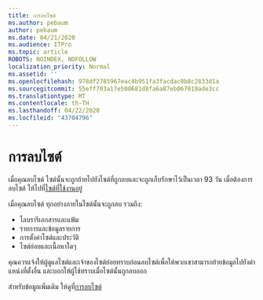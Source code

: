 ```yaml
---
title: การลบไซต์
ms.author: pebaum
author: pebaum
ms.date: 04/21/2020
ms.audience: ITPro
ms.topic: article
ROBOTS: NOINDEX, NOFOLLOW
localization_priority: Normal
ms.assetid: ''
ms.openlocfilehash: 978df2785967eac4b951fa3facdac0b8c2833d1a
ms.sourcegitcommit: 55eff703a17e500681d8fa6a87eb067019ade3cc
ms.translationtype: MT
ms.contentlocale: th-TH
ms.lasthandoff: 04/22/2020
ms.locfileid: "43704796"
---
```

# <a name="delete-a-site"></a>การลบไซต์

เมื่อคุณลบไซต์ ไซต์นั้นจะถูกย้ายไปยังไซต์ที่ถูกลบและจะถูกเก็บรักษาไว้เป็นเวลา 93 วัน เมื่อต้องการลบไซต์ ให้ไปที่[ไซต์ที่ใช้งานอยู่](https://admin.microsoft.com/sharepoint?page=sitemanagement&modern=true) 

เมื่อคุณลบไซต์ ทุกอย่างภายในไซต์นั้นจะถูกลบ รวมถึง:

- ไลบรารีเอกสารและแฟ้ม
- รายการและข้อมูลรายการ
- การตั้งค่าไซต์และประวัติ
- ไซต์ย่อยและเนื้อหาใดๆ

คุณควรแจ้งให้ผู้ดูแลไซต์และเจ้าของไซต์ย่อยทราบก่อนลบไซต์เพื่อให้พวกเขาสามารถย้ายข้อมูลไปยังตําแหน่งที่ตั้งอื่น และบอกให้ผู้ใช้ทราบเมื่อไซต์นั้นถูกลบออก

สําหรับข้อมูลเพิ่มเติม ให้ดูที่[การลบไซต์](https://docs.microsoft.com/sharepoint/delete-site-collection)
